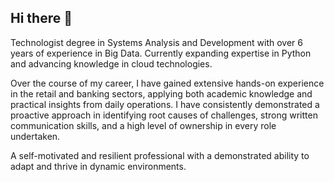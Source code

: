## Hi there 👋

Technologist degree in Systems Analysis and Development with over 6 years of experience in Big Data. Currently expanding expertise in Python and advancing knowledge in cloud technologies.

Over the course of my career, I have gained extensive hands-on experience in the retail and banking sectors, applying both academic knowledge and practical insights from daily operations. I have consistently demonstrated a proactive approach in identifying root causes of challenges, strong written communication skills, and a high level of ownership in every role undertaken.

A self-motivated and resilient professional with a demonstrated ability to adapt and thrive in dynamic environments.

<!--
**vilasglauco/vilasglauco** is a ✨ _special_ ✨ repository because its `README.md` (this file) appears on your GitHub profile.

Here are some ideas to get you started:

- 🔭 I’m currently working on ...
- 🌱 I’m currently learning ...
- 👯 I’m looking to collaborate on ...
- 🤔 I’m looking for help with ...
- 💬 Ask me about ...
- 📫 How to reach me: ...
- 😄 Pronouns: ...
- ⚡ Fun fact: ...
-->
